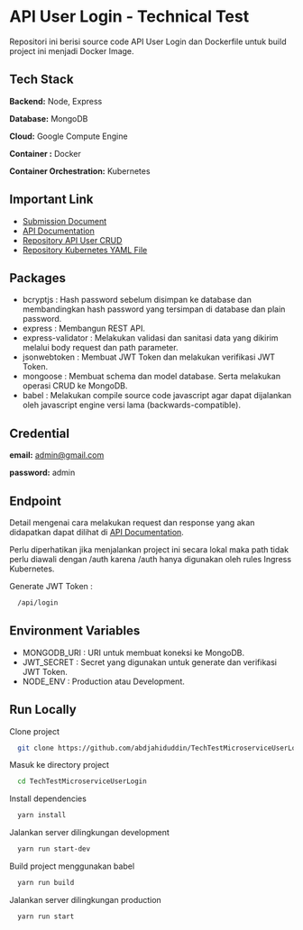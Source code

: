 
# API User Login - Technical Test

Repositori ini berisi source code API User Login dan Dockerfile untuk build project ini menjadi Docker Image.




## Tech Stack

**Backend:** Node, Express

**Database:** MongoDB

**Cloud:** Google Compute Engine

**Container :** Docker

**Container Orchestration:** Kubernetes



## Important Link

 - [Submission Document](https://jahiduddin.notion.site/Deall-Backend-Engineer-Test-cfa2d5277eea4483b99c8e4228fff44f)
 - [API Documentation](https://documenter.getpostman.com/view/3903208/2s8YzXteda)
 - [Repository API User CRUD](https://github.com/abdjahiduddin/TechTestMicroserviceUsers)
 - [Repository Kubernetes YAML File](https://github.com/abdjahiduddin/TechTestKubeYaml)


## Packages
- bcryptjs : Hash password sebelum disimpan ke database dan membandingkan hash password yang tersimpan di database dan plain password.
- express : Membangun REST API.
- express-validator : Melakukan validasi dan sanitasi data yang dikirim melalui body request dan path parameter.
- jsonwebtoken : Membuat JWT Token dan melakukan verifikasi JWT Token.
- mongoose : Membuat schema dan model database. Serta melakukan operasi CRUD ke MongoDB.
- babel : Melakukan compile source code javascript agar dapat dijalankan oleh javascript engine versi lama (backwards-compatible).

## Credential
**email:** admin@gmail.com

**password:** admin

## Endpoint
Detail mengenai cara melakukan request dan response yang akan didapatkan dapat dilihat di [API Documentation](https://documenter.getpostman.com/view/3903208/2s8YzXteda).

Perlu diperhatikan jika menjalankan project ini secara lokal maka path tidak perlu diawali dengan /auth karena /auth hanya digunakan oleh rules Ingress Kubernetes.

Generate JWT Token :
```bash
  /api/login
```


## Environment Variables
- MONGODB_URI : URI untuk membuat koneksi ke MongoDB.
- JWT_SECRET : Secret yang digunakan untuk generate dan verifikasi JWT Token.
- NODE_ENV : Production atau Development.

## Run Locally

Clone project

```bash
  git clone https://github.com/abdjahiduddin/TechTestMicroserviceUserLogin.git
```

Masuk ke directory project 

```bash
  cd TechTestMicroserviceUserLogin
```

Install dependencies

```bash
  yarn install
```

Jalankan server dilingkungan development

```bash
  yarn run start-dev
```

Build project menggunakan babel

```bash
  yarn run build
```

Jalankan server dilingkungan production

```bash
  yarn run start
```

